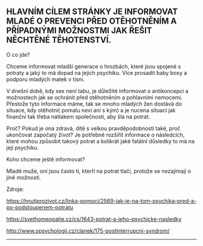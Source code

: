 


## HLAVNÍM CÍLEM STRÁNKY JE INFORMOVAT **MLADÉ O PREVENCI PŘED OTĚHOTNĚNÍM** A PŘÍPADNÝMI MOŽNOSTMI JAK ŘEŠIT NĚCHTĚNÉ TĚHOTENSTVÍ.
O co jde? 

Chceme informovat mladší generace o hrozbách, které jsou spojené s potraty a jaký to má dopad na jejich psychiku. Více prosadit baby boxy a podporu mladých matek v tísni. 

V dnešní době, kdy sex není tabu, je důležité informovat o antikoncepci a možnostech jak se ochránit před otěhotněním a pohlavními nemocemi. Přestože tyto informace máme, tak se mnoho mladých žen dostává do situace, kdy otěhotní( pomalu neví ani s kým) a je nucena situací jak finanční tak třeba nátlakem společnosti, aby šla na potrat. 

Proč? Pokud je ona zdravá, dítě s velkou pravděpodobností také, proč ukončovat započatý život? Je potřebné rozšířit informace o následcích, které mohou způsobit takový potrat a kolikrát jaké fatální důsledky to má na její psychiku.

Koho chceme  ještě informovat? 

Mladé muže, oni jsou často ti, kterří na potrat tlačí, protože se nezajímají o jiné možnosti. 

Zdroje: 

https://hnutiprozivot.cz/linka-pomoci/2569-jak-je-na-tom-psychika-pred-a-po-podstoupenem-potratu

https://svethomeopatie.cz/cs/1643-potrat-a-jeho-psychicke-nasledky

http://www.opsychologii.cz/clanek/175-postinterrupcni-syndrom/


---



